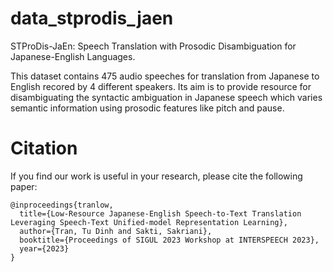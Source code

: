 # data_stprodis_jaen
STProDis-JaEn: Speech Translation with Prosodic Disambiguation for Japanese-English Languages.

This dataset contains 475 audio speeches for translation from Japanese to English recored by 4 different speakers. Its aim is to provide resource for disambiguating the syntactic ambiguation in Japanese speech which varies semantic information using prosodic features like pitch and pause.
# Citation
If you find our work is useful in your research, please cite the following paper:
```
@inproceedings{tranlow,
  title={Low-Resource Japanese-English Speech-to-Text Translation Leveraging Speech-Text Unified-model Representation Learning},
  author={Tran, Tu Dinh and Sakti, Sakriani},
  booktitle={Proceedings of SIGUL 2023 Workshop at INTERSPEECH 2023},
  year={2023}
}
```

